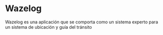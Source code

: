 # Wazelog
Wazelog es una aplicación que se comporta como un sistema experto para un sistema de ubicación y guía del tránsito
